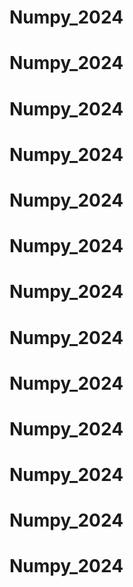 # Numpy_2024
# Numpy_2024
# Numpy_2024
# Numpy_2024
# Numpy_2024
# Numpy_2024
# Numpy_2024
# Numpy_2024
# Numpy_2024
# Numpy_2024
# Numpy_2024
# Numpy_2024
# Numpy_2024
